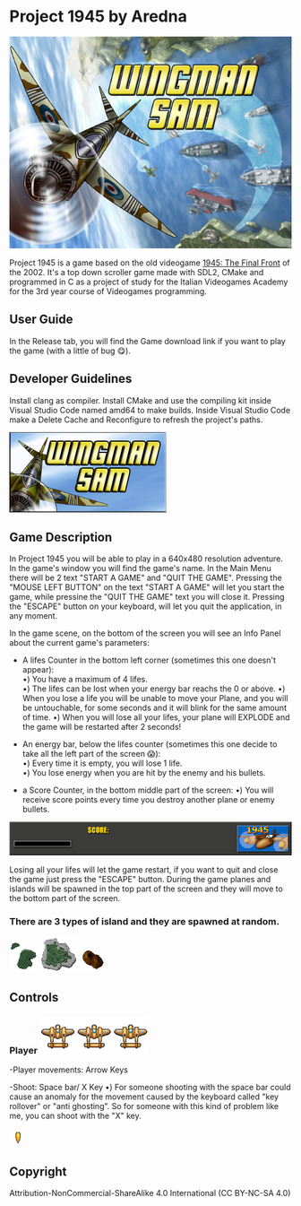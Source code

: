 # Project 1945 by Aredna

![banner project](resources/assets/extra/Title.png)

Project 1945 is a game based on the old videogame [1945: The Final Front](https://www.youtube.com/watch?v=uBIbxobSUcY) of the 2002. It's a top down scroller game made with SDL2, CMake and programmed in C as a project of study for the Italian Videogames Academy for the 3rd year course of Videogames programming.

## User Guide

In the Release tab, you will find the Game download link if you want to play the game (with a little of bug :yum:).

## Developer Guidelines

Install clang as compiler.
Install CMake and use the compiling kit inside Visual Studio Code named amd64 to make builds.
Inside Visual Studio Code make a Delete Cache and Reconfigure to refresh the project's paths.

![loading image](resources/assets/extra/Loading.gif)

## Game Description
In Project 1945 you will be able to play in a 640x480 resolution adventure.
In the game's window you will find the game's name.
In the Main Menu  there will be 2 text "START A GAME" and "QUIT THE GAME". Pressing the "MOUSE LEFT BUTTON" on the text "START A GAME" will let you start the game, while pressine the "QUIT THE GAME" text you will close it. 
Pressing the "ESCAPE" button on your keyboard, will let you quit the application, in any moment.

In the game scene, on the bottom of the screen you will see an Info Panel about the current game's parameters:
- A lifes Counter in the bottom left corner (sometimes this one doesn't appear):  
•) You have a maximum of 4 lifes.   
•) The lifes can be lost when your energy bar reachs the 0 or above.
•) When you lose a life you will be unable to move your Plane, and you will be untouchable, for some seconds and it will blink for the same amount of time.
•) When you will lose all your lifes, your plane will EXPLODE and the game will be restarted after 2 seconds!

- An energy bar, below the lifes counter (sometimes this one decide to take all the left part of the screen :scream:):  
•) Every time it is empty, you will lose 1 life.  
•) You lose energy when you are hit by the enemy and his bullets.

- a Score Counter, in the bottom middle part of the screen:
•) You will receive score points every time you destroy another plane or enemy bullets.

![info panel](resources/assets/ui/bottom.png)

Losing all your lifes will let the game restart, if you want to quit and close the game just press the "ESCAPE" button.
During the game planes and islands will be spawned in the top part of the screen and they will move to the bottom part of the screen.


### There are 3 types of island and they are spawned at random. 
![island1](resources/assets/map/island1.png) 
![island2](resources/assets/map/island2.png) 
![island3](resources/assets/map/island3.png)



## Controls

### Player ![Player's plane](resources/assets/player/myplane_strip3.png)
-Player movements: Arrow Keys

-Shoot: Space bar/ X Key
•) For someone shooting with the space bar could cause an anomaly for the movement caused by the keyboard called "key rollover" or "anti ghosting". So for someone with this kind of problem like me, you can shoot with the "X" key. 



![player_bullet](resources/assets/player/bullet.png)

## Copyright
Attribution-NonCommercial-ShareAlike 4.0 International (CC BY-NC-SA 4.0) 
 

